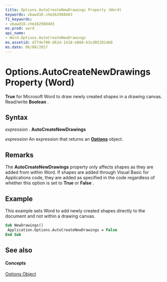 ```yaml
---
title: Options.AutoCreateNewDrawings Property (Word)
keywords: vbawd10.chm162988483
f1_keywords:
- vbawd10.chm162988483
ms.prod: word
api_name:
- Word.Options.AutoCreateNewDrawings
ms.assetid: d774e700-d62d-1418-e860-b3cd05281468
ms.date: 06/08/2017
---
```



# Options.AutoCreateNewDrawings Property (Word)

 **True** for Microsoft Word to draw newly created shapes in a drawing canvas. Read/write **Boolean** .


## Syntax

 _expression_ . **AutoCreateNewDrawings**

 _expression_ An expression that returns an **[Options](options-object-word.md)** object.


## Remarks

The **AutoCreateNewDrawings** property only affects shapes as they are added from within Word. If shapes are added through Visual Basic for Applications code, they are added as specified in the code regardless of whether this option is set to **True** or **False** .


## Example

This example sets Word to add newly created shapes directly to the document and not within a drawing canvas.


```vb
Sub NewDrawings() 
 Application.Options.AutoCreateNewDrawings = False 
End Sub
```


## See also


#### Concepts


[Options Object](options-object-word.md)

